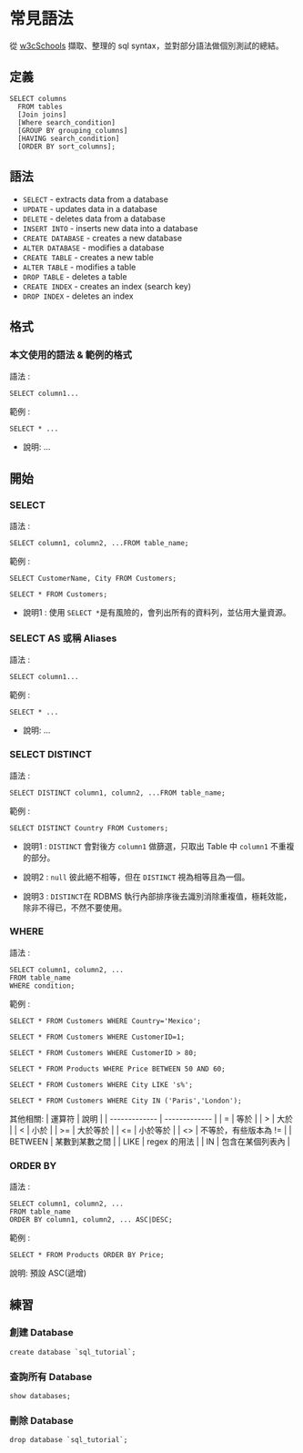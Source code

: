 # 常見語法

從 [w3cSchools](https://www.w3schools.com/sql/default.asp) 擷取、整理的 sql syntax，並對部分語法做個別測試的總結。

## 定義

```
SELECT columns
  FROM tables
  [Join joins]
  [Where search_condition]
  [GROUP BY grouping_columns]
  [HAVING search_condition]
  [ORDER BY sort_columns];
```

## 語法

* `SELECT` - extracts data from a database
* `UPDATE` - updates data in a database
* `DELETE` - deletes data from a database
* `INSERT INTO` - inserts new data into a database
* `CREATE DATABASE` - creates a new database
* `ALTER DATABASE` - modifies a database
* `CREATE TABLE` - creates a new table
* `ALTER TABLE` - modifies a table
* `DROP TABLE` - deletes a table
* `CREATE INDEX` - creates an index (search key)
* `DROP INDEX` - deletes an index

## 格式

### 本文使用的語法 & 範例的格式

語法 :
```
SELECT column1...
```

範例 :
```
SELECT * ...
```

* 說明: ...

## 開始

### SELECT

語法 :
```
SELECT column1, column2, ...FROM table_name;
```

範例 :
```
SELECT CustomerName, City FROM Customers;

SELECT * FROM Customers;
```

* 說明1 : 使用 `SELECT *`是有風險的，會列出所有的資料列，並佔用大量資源。

### SELECT AS 或稱 Aliases

語法 :
```
SELECT column1...
```

範例 :
```
SELECT * ...
```

* 說明: ...

### SELECT DISTINCT

語法 :
```
SELECT DISTINCT column1, column2, ...FROM table_name;
```

範例 :
```
SELECT DISTINCT Country FROM Customers;
```

* 說明1 : `DISTINCT` 會對後方 `column1` 做篩選，只取出 Table 中 `column1` 不重複的部分。

* 說明2 : `null` 彼此絕不相等，但在 `DISTINCT` 視為相等且為一個。

* 說明3 : `DISTINCT`在 RDBMS 執行內部排序後去識別消除重複值，極耗效能，除非不得已，不然不要使用。


### WHERE

語法 :
```
SELECT column1, column2, ...
FROM table_name
WHERE condition;
```

範例 :
```
SELECT * FROM Customers WHERE Country='Mexico';

SELECT * FROM Customers WHERE CustomerID=1;

SELECT * FROM Customers WHERE CustomerID > 80;

SELECT * FROM Products WHERE Price BETWEEN 50 AND 60;

SELECT * FROM Customers WHERE City LIKE 's%';

SELECT * FROM Customers WHERE City IN ('Paris','London');
```

其他相關:
| 運算符  | 說明 |
| ------------- | ------------- |
| =  | 等於  |
| >  | 大於  |
| <  | 小於 |
| >= | 大於等於  |
| <= | 小於等於  |
| <> | 不等於，有些版本為 !=  |
| BETWEEN  | 某數到某數之間 |
| LIKE  | regex 的用法  |
| IN  | 包含在某個列表內  |

### ORDER BY

語法 :
```
SELECT column1, column2, ...
FROM table_name
ORDER BY column1, column2, ... ASC|DESC;
```

範例 :
```
SELECT * FROM Products ORDER BY Price;
```

說明: 預設 ASC(遞增)

## 練習

### 創建 Database

```
create database `sql_tutorial`;
```

### 查詢所有 Database

```
show databases;
```

### 刪除 Database

```
drop database `sql_tutorial`;
```
